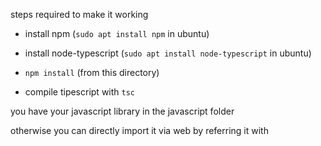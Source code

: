 steps required to make it working

- install npm (`sudo apt install npm` in ubuntu)

- install node-typescript (`sudo apt install node-typescript` in ubuntu)

- `npm install` (from this directory)

- compile tipescript with `tsc`

you have your javascript library in the javascript folder

otherwise you can directly import it via web by referring it with
